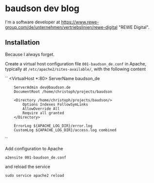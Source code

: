 # baudson dev blog

I'm a software developer at <https://www.rewe-group.com/de/unternehmen/vertriebslinien/rewe-digital> "REWE Digital".

## Installation

Because I always forget.

Create a virtual host configuration file `001-baudson_de.conf` in Apache, typically at `/etc/apache2/sites-available/`, with the following content

``
<VirtualHost *:80>
        ServerName baudson_de

        ServerAdmin dev@baudson.de
        DocumentRoot /home/christoph/projects/baudson

        <Directory /home/christoph/projects/baudson/>
        	Options Indexes FollowSymLinks
	        AllowOverride All
        	Require all granted
        </Directory>

        ErrorLog ${APACHE_LOG_DIR}/error.log
        CustomLog ${APACHE_LOG_DIR}/access.log combined
</VirtualHost>
``

Add configuration to Apache

``a2ensite 001-baudson_de.conf``

and reload the service

``sudo service apache2 reload``


